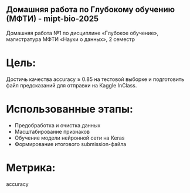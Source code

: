## Домашняя работа по Глубокому обучению (МФТИ) - mipt-bio-2025
Домашняя работа №1 по дисциплине «Глубокое обучение», магистратура МФТИ «Науки о данных», 2 семестр

# Цель:
Достичь качества accuracy ≥ 0.85 на тестовой выборке и подготовить файл предсказаний для отправки на Kaggle InClass.

# Использованные этапы:
- Предобработка и очистка данных
- Масштабирование признаков
- Обучение модели нейронной сети на Keras
- Формирование итогового submission-файла

# Метрика:
accuracy


